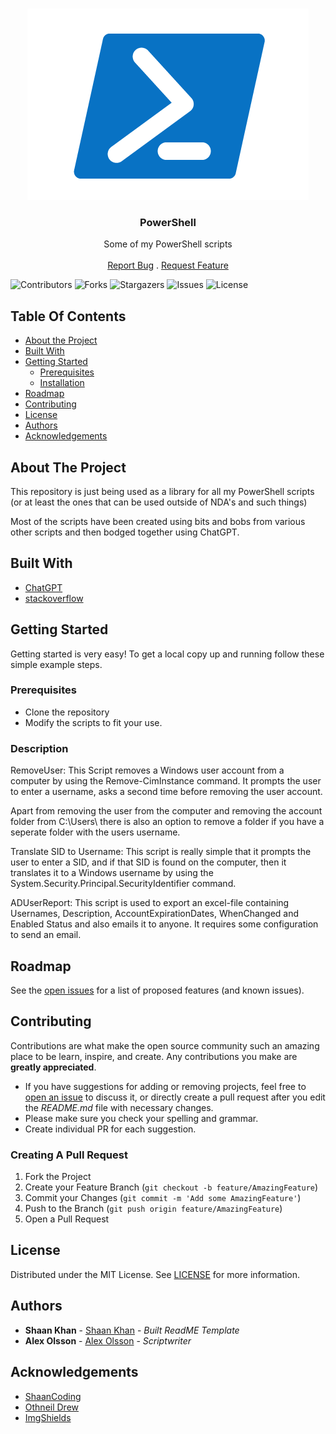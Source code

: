 <br/>
<p align="center">
  <a href="https://github.com/aleexolsson/PowerShell">
    <img src="images/powershell.png" alt="Logo">
  </a>

  <h3 align="center">PowerShell</h3>

  <p align="center">
    Some of my PowerShell scripts
    <br/>
    <br/>
    <a href="https://github.com/aleexolsson/PowerShell/issues">Report Bug</a>
    .
    <a href="https://github.com/aleexolsson/PowerShell/issues">Request Feature</a>
  </p>
</p>

![Contributors](https://img.shields.io/github/contributors/aleexolsson/PowerShell?color=dark-green) ![Forks](https://img.shields.io/github/forks/aleexolsson/PowerShell?style=social) ![Stargazers](https://img.shields.io/github/stars/aleexolsson/PowerShell?style=social) ![Issues](https://img.shields.io/github/issues/aleexolsson/PowerShell) ![License](https://img.shields.io/github/license/aleexolsson/PowerShell) 

## Table Of Contents

* [About the Project](#about-the-project)
* [Built With](#built-with)
* [Getting Started](#getting-started)
  * [Prerequisites](#prerequisites)
  * [Installation](#installation)
* [Roadmap](#roadmap)
* [Contributing](#contributing)
* [License](#license)
* [Authors](#authors)
* [Acknowledgements](#acknowledgements)

## About The Project

This repository is just being used as a library for all my PowerShell scripts (or at least the ones that can be used outside of NDA's and such things)

Most of the scripts have been created using bits and bobs from various other scripts and then bodged together using ChatGPT.

## Built With



* [ChatGPT](chat.openai.com)
* [stackoverflow](stackoverflow.com)

## Getting Started

Getting started is very easy!
To get a local copy up and running follow these simple example steps.

### Prerequisites

* Clone the repository
* Modify the scripts to fit your use.

### Description

RemoveUser:
This Script removes a Windows user account from a computer by using the Remove-CimInstance command. It prompts the user to enter a username, asks a second time before removing the user account.

Apart from removing the user from the computer and removing the account folder from C:\Users\ there is also an option to remove a folder if you have a seperate folder with the users username.

Translate SID to Username:
This script is really simple that it prompts the user to enter a SID, and if that SID is found on the computer, then it translates it to a Windows username by using the System.Security.Principal.SecurityIdentifier command.

ADUserReport:
This script is used to export an excel-file containing Usernames, Description, AccountExpirationDates, WhenChanged and Enabled Status and also emails it to anyone. It requires some configuration to send an email.

## Roadmap

See the [open issues](https://github.com/aleexolsson/PowerShell/issues) for a list of proposed features (and known issues).

## Contributing

Contributions are what make the open source community such an amazing place to be learn, inspire, and create. Any contributions you make are **greatly appreciated**.
* If you have suggestions for adding or removing projects, feel free to [open an issue](https://github.com/aleexolsson/PowerShell/issues/new) to discuss it, or directly create a pull request after you edit the *README.md* file with necessary changes.
* Please make sure you check your spelling and grammar.
* Create individual PR for each suggestion.

### Creating A Pull Request

1. Fork the Project
2. Create your Feature Branch (`git checkout -b feature/AmazingFeature`)
3. Commit your Changes (`git commit -m 'Add some AmazingFeature'`)
4. Push to the Branch (`git push origin feature/AmazingFeature`)
5. Open a Pull Request

## License

Distributed under the MIT License. See [LICENSE](https://github.com/aleexolsson/PowerShell/blob/main/LICENSE.md) for more information.

## Authors

* **Shaan Khan** - [Shaan Khan](https://github.com/ShaanCoding/) - *Built ReadME Template*
* **Alex Olsson** - [Alex Olsson](https://github.com/aleexolsson/) - *Scriptwriter*

## Acknowledgements

* [ShaanCoding](https://github.com/ShaanCoding/)
* [Othneil Drew](https://github.com/othneildrew/Best-README-Template)
* [ImgShields](https://shields.io/)
